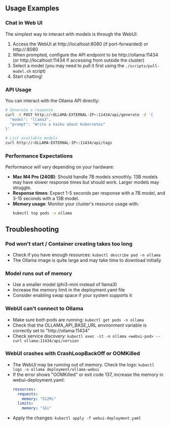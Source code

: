 ## Usage Examples

### Chat in Web UI

The simplest way to interact with models is through the WebUI:

1. Access the WebUI at http://localhost:8080 (if port-forwarded) or http://<WEBUI-EXTERNAL-IP>:8080
2. When prompted, configure the API endpoint to be http://ollama:11434 (or http://localhost:11434 if accessing from outside the cluster)
3. Select a model (you may need to pull it first using the `./scripts/pull-model.sh` script)
4. Start chatting!

### API Usage

You can interact with the Ollama API directly:

```bash
# Generate a response
curl -X POST http://<OLLAMA-EXTERNAL-IP>:11434/api/generate -d '{
  "model": "llama3",
  "prompt": "Write a haiku about Kubernetes"
}'

# List available models
curl http://<OLLAMA-EXTERNAL-IP>:11434/api/tags
```

### Performance Expectations

Performance will vary depending on your hardware:

- **Mac M4 Pro (24GB)**: Should handle 7B models smoothly. 13B models may have slower response times but should work. Larger models may struggle.
- **Response times**: Expect 1-5 seconds per response with a 7B model, and 3-15 seconds with a 13B model.
- **Memory usage**: Monitor your cluster's resource usage with:
  ```bash
  kubectl top pods -n ollama
  ```

## Troubleshooting

### Pod won't start / Container creating takes too long
- Check if you have enough resources: `kubectl describe pod -n ollama`
- The Ollama image is quite large and may take time to download initially

### Model runs out of memory
- Use a smaller model (phi3-mini instead of llama3)
- Increase the memory limit in the deployment.yaml file
- Consider enabling swap space if your system supports it

### WebUI can't connect to Ollama
- Make sure both pods are running: `kubectl get pods -n ollama`
- Check that the OLLAMA_API_BASE_URL environment variable is correctly set to "http://ollama:11434"
- Check service discovery: `kubectl exec -it -n ollama <webui-pod> -- curl ollama:11434/api/version`

### WebUI crashes with CrashLoopBackOff or OOMKilled
- The WebUI may be running out of memory. Check the logs: `kubectl logs -n ollama deployment/ollama-webui`
- If the error shows "OOMKilled" or exit code 137, increase the memory in webui-deployment.yaml:
  ```yaml
  resources:
    requests:
      memory: "512Mi"
    limits:
      memory: "1Gi"
  ```
- Apply the changes: `kubectl apply -f webui-deployment.yaml`

